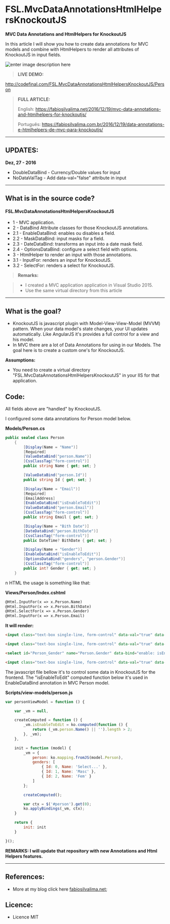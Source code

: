 # FSL.MvcDataAnnotationsHtmlHelpersKnockoutJS

**MVC Data Annotations and HtmlHelpers for KnockoutJS**

In this article I will show you how to create data annotations for MVC models and combine with HtmlHelpers to render all attributes of KnockoutJS in input fields.

![enter image description here](https://fabiosilvalima.files.wordpress.com/2016/12/nockjout-js-mvc.png)

> **LIVE DEMO:**
> 
http://codefinal.com/FSL.MvcDataAnnotationsHtmlHelpersKnockoutJS/Person

> **FULL ARTICLE:**
>
> English: https://fabiosilvalima.net/2016/12/19/mvc-data-annotations-and-htmlhelpers-for-knockoutjs/
>
> Português: https://fabiosilvalima.com.br/2016/12/19/data-annotations-e-htmlhelpers-de-mvc-para-knockoutjs/

---

UPDATES:
---
**Dez, 27 - 2016**
- DoubleDataBind - Currency/Double values for input
- NoDataValTag - Add data-val="false" attribute in input

---

What is in the source code?
---

#### <i class="icon-file"></i> FSL.MvcDataAnnotationsHtmlHelpersKnockoutJS

- 1 - MVC application.
- 2 - DataBind Attribute classes for those KnockoutJS annotations.
- 2.1 - EnableDataBind: enables ou disables a field.
- 2.2 - MaskDataBind: input masks for a field.
- 2.3 - DateDataBind: transforms an input into a date mask field.
- 2.4 - OptionsDataBind: configure a select field with options.
- 3 - HtmlHelper to render an input with those annotations.
- 3.1 - InputFor: renders an input for KnockoutJS.
- 3.2 - SelectFor: renders a select for KnockoutJS.

> **Remarks:**

> - I created a MVC application application in Visual Studio 2015. 
> - Use the same virtual directory from this article

---

What is the goal?
---

- KnockoutJS is javascript plugin with Model-View-View-Model (MVVM) pattern. When your data model's state changes, your UI updates automatically. Like AngularJS it's provides a full control for a view and his model.
- In MVC there are a lot of Data Annotations for using in our Models. The goal here is to create a custom one's for KnockoutJS.

**Assumptions:**

- You need to create a virtual directory "FSL.MvcDataAnnotationsHtmlHelpersKnockoutJS" in your IIS for that application.


Code:
---

All fields above are "handled" by KnockoutJS.

I configured some data annotations for Person model below.

**Models/Person.cs**
```csharp
public sealed class Person
    {
        [Display(Name = "Name")]
        [Required]
        [ValueDataBind("person.Name")]
        [CssClassTag("form-control")]
        public string Name { get; set; }

        [ValueDataBind("person.Id")]
        public string Id { get; set; }

        [Display(Name = "Email")]
        [Required]
        [EmailAddress]
        [EnableDataBind("isEnableToEdit")]
        [ValueDataBind("person.Email")]
        [CssClassTag("form-control")]
        public string Email { get; set; }

        [Display(Name = "Bith Date")]
        [DateDataBind("person.BithDate")]
        [CssClassTag("form-control")]
        public DateTime? BithDate { get; set; }

        [Display(Name = "Gender")]
        [EnableDataBind("isEnableToEdit")]
        [OptionsDataBind("genders", "person.Gender")]
        [CssClassTag("form-control")]
        public int? Gender { get; set; }
    }
```

n HTML the usage is something like that:

**Views/Person/Index.cshtml**
```html
@Html.InputFor(x => x.Person.Name)
@Html.InputFor(x => x.Person.BithDate)
@Html.SelectFor(x => x.Person.Gender)
@Html.InputFor(x => x.Person.Email)
```

**It will render:**

```html
<input class="text-box single-line, form-control" data-val="true" data-val-required="The field Name is required." id="Person_Name" name="Person.Name" type="text" value="" data-bind="value: person.Name">

<input class="text-box single-line, form-control" data-val="true" data-val-date="The field Bith Date must be a date." id="Person_BithDate" name="Person.BithDate" type="text" value="" data-bind="value: person.BithDate, dateValue: person.BithDate, mask: { mascara: '99/99/9999', tipo: 'Date', value: person.BithDate }">

<select id="Person_Gender" name="Person.Gender" data-bind="enable: isEnableToEdit, options: genders, optionsText: 'Name', optionsValue:'Id', value: person.Gender" class="form-control"></select>

<input class="text-box single-line, form-control" data-val="true" data-val-email="O campo Email não é um endereço de email válido." data-val-required="The field Email is required" id="Person_Email" name="Person.Email" type="email" value="" data-bind="enable: isEnableToEdit, value: person.Email">
```

The javascript file bellow it's to control some data in KnockoutJS for the frontend. The "isEnableToEdit" computed function below it's used in EnableDataBind annotation in MVC Person model.

**Scripts/view-models/person.js**

```javascript
var personViewModel = function () {

    var _vm = null,

    createComputed = function () {
        _vm.isEnableToEdit = ko.computed(function () {
            return (_vm.person.Name() || '').length > 2;
        }, _vm);
    },

    init = function (model) {
        _vm = {
            person: ko.mapping.fromJS(model.Person),
            genders: [
                { Id: 0, Name: 'Select...' },
                { Id: 1, Name: 'Masc' },
                { Id: 2, Name: 'Fem' }
            ]
        };

        createComputed();

        var ctx = $('#person').get(0);
        ko.applyBindings(_vm, ctx);
    }

    return {
        init: init
    }

}();
```

**REMARKS: I will update that repository with new Annotations and Html Helpers features.**

---------

References:
---

- More at my blog click here [fabiosilvalima.net][1];

Licence:
---

- Licence MIT


  [1]: http://fabiosilvalima.net
